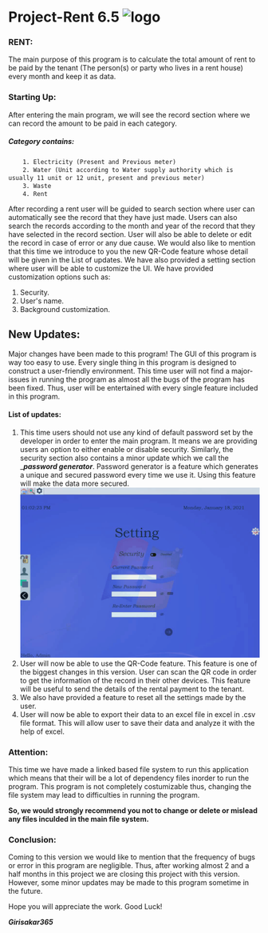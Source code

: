 # Project-Rent 6.5 ![logo](https://raw.githubusercontent.com/girisakar365/Project-Rent/main/Rent%206.5/logo.ico)


### RENT:
The main purpose of this program is to calculate the total amount of rent to be paid by the tenant (The person(s) or party who lives in a rent house) every month and keep it as data.

### Starting Up:
After entering the main program, we will see the record section where we can record the amount to be paid in each category.

##### Category contains:
        1. Electricity (Present and Previous meter)
        2. Water (Unit according to Water supply authority which is usually 11 unit or 12 unit, present and previous meter)
        3. Waste
        4. Rent

After recording a rent user will be guided to search section where user can automatically see the record that they have just made. Users can also search the records according to the month and year of the record that they have selected in the record section.
User will also be able to delete or edit the record in case of error or any due cause. We would also like to mention that this time we introduce to you the new QR-Code feature whose detail will be given in the List of updates.
We have also provided a setting section where user will be able to customize the UI.
We have provided customization options such as:
1. Security. 
2. User's name.
3. Background customization.

## New Updates:
Major changes have been made to this program! The GUI of this program is way too easy to use. Every single thing in this program is designed to construct a user-friendly environment. This time user will not find a major-issues in running the program as almost all the bugs of the program has been fixed. Thus, user will be entertained with every single feature included in this program.

#### List of updates:
1.	This time users should not use any kind of default password set by the developer in order to enter the main program. It means we are providing users an option to either enable or disable security.
Similarly, the security section also contains a minor update which we call the ____password generator___. Password generator is a feature which generates a unique and secured password every time we use it. Using this feature will make the data more secured.
![screenCap1](https://github.com/girisakar365/Project-Rent/blob/main/Rent%206.5/ScreenCap/Security.gif?raw=true)
2.	User will now be able to use the QR-Code feature. This feature is one of the biggest changes in this version. User can scan the QR code in order to get the information of the record in their other devices. This feature will be useful to send the details of the rental payment to the tenant.
3.	We also have provided a feature to reset all the settings made by the user.
4. User will now be able to export their data to an excel file in excel in .csv file format. This will allow user to save their data and analyze it with the help of excel.  
### Attention:
This time we have made a linked based file system to run this application which means that their will be a lot of dependency files inorder to run the program. This program is not completely costumizable thus, changing the file system may lead to difficulties in running the program.
 
__So, we would strongly recommend you not to change or delete or mislead any files inculded in the main file system.__

### Conclusion:
Coming to this version we would like to mention that the frequency of bugs or error in this program are negligible. Thus, after working almost 2 and a half months in this project we are closing this project with this version. However, some minor updates may be made to this program sometime in the future.

Hope you will appreciate the work. Good Luck!

<b><i>Girisakar365</i></b>
